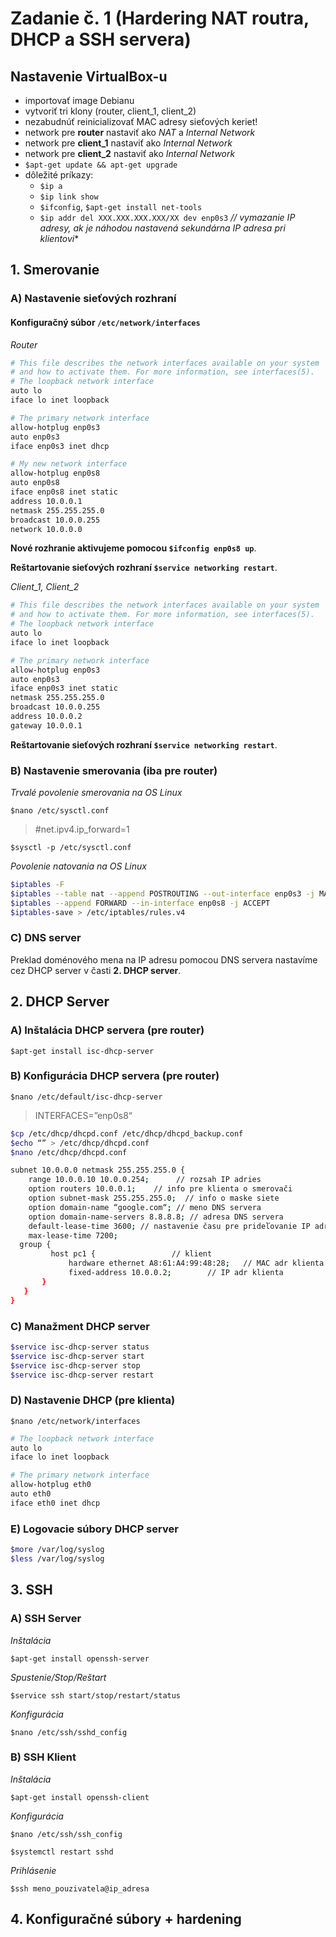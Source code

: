 # Zadanie č. 1 (Hardering NAT routra, DHCP a SSH servera)

## Nastavenie VirtualBox-u
-	importovať image Debianu
-	vytvoriť tri klony (router, client_1, client_2)
-	nezabudnúť reinicializovať MAC adresy sieťových keriet!
-	network pre **router** nastaviť ako *NAT* a *Internal Network*
-	network pre **client_1** nastaviť ako *Internal Network*
-	network pre **client_2** nastaviť ako *Internal Network*
- `$apt-get update && apt-get upgrade`
- dôležité príkazy:
  - `$ip a`
  - `$ip link show`
  - `$ifconfig`, `$apt-get install net-tools`
  - `$ip addr del XXX.XXX.XXX.XXX/XX dev enp0s3` *// vymazanie IP adresy, ak je náhodou nastavená sekundárna IP adresa pri klientovi**
  
## 1. Smerovanie

### A) Nastavenie sieťových rozhraní

#### Konfiguračný súbor `/etc/network/interfaces`

*Router*

```bash
# This file describes the network interfaces available on your system
# and how to activate them. For more information, see interfaces(5).
# The loopback network interface
auto lo
iface lo inet loopback

# The primary network interface
allow-hotplug enp0s3
auto enp0s3
iface enp0s3 inet dhcp

# My new network interface
allow-hotplug enp0s8
auto enp0s8
iface enp0s8 inet static
address 10.0.0.1
netmask 255.255.255.0
broadcast 10.0.0.255
network 10.0.0.0
```
**Nové rozhranie aktivujeme pomocou `$ifconfig enp0s8 up`**.

**Reštartovanie sieťových rozhraní `$service networking restart`**.

*Client_1, Client_2*

```bash
# This file describes the network interfaces available on your system
# and how to activate them. For more information, see interfaces(5).
# The loopback network interface
auto lo
iface lo inet loopback

# The primary network interface
allow-hotplug enp0s3
auto enp0s3
iface enp0s3 inet static
netmask 255.255.255.0
broadcast 10.0.0.255
address 10.0.0.2
gateway 10.0.0.1
```

**Reštartovanie sieťových rozhraní `$service networking restart`**.	

### B) Nastavenie smerovania (iba pre router)

*Trvalé povolenie smerovania na OS Linux*

`$nano /etc/sysctl.conf`
> #net.ipv4.ip_forward=1

`$sysctl -p /etc/sysctl.conf`

*Povolenie natovania na OS Linux*

```bash
$iptables -F
$iptables --table nat --append POSTROUTING --out-interface enp0s3 -j MASQUERADE
$iptables --append FORWARD --in-interface enp0s8 -j ACCEPT
$iptables-save > /etc/iptables/rules.v4 
```

### C) DNS server
Preklad doménového mena na IP adresu pomocou DNS servera nastavíme cez DHCP server v časti **2. DHCP server**.

## 2. DHCP Server

### A) Inštalácia DHCP servera (pre router)

`$apt-get install isc-dhcp-server`

### B) Konfigurácia DHCP servera (pre router)

`$nano /etc/default/isc-dhcp-server`
> INTERFACES=”enp0s8“

```bash
$cp /etc/dhcp/dhcpd.conf /etc/dhcp/dhcpd_backup.conf
$echo “” > /etc/dhcp/dhcpd.conf
$nano /etc/dhcp/dhcpd.conf
```

```bash
subnet 10.0.0.0 netmask 255.255.255.0 {
    range 10.0.0.10 10.0.0.254;      // rozsah IP adries
    option routers 10.0.0.1;   	// info pre klienta o smerovači
    option subnet-mask 255.255.255.0;  // info o maske siete
    option domain-name “google.com“; // meno DNS servera
    option domain-name-servers 8.8.8.8; // adresa DNS servera
    default-lease-time 3600; // nastavenie času pre prideľovanie IP adries
    max-lease-time 7200;
  group {
         host pc1 {					// klient
             hardware ethernet A8:61:A4:99:48:28;	// MAC adr klienta
             fixed-address 10.0.0.2;  		// IP adr klienta
       }
   }                                     
}
```

### C) Manažment DHCP server

```bash
$service isc-dhcp-server status
$service isc-dhcp-server start
$service isc-dhcp-server stop
$service isc-dhcp-server restart
```

### D) Nastavenie DHCP (pre klienta)

`$nano /etc/network/interfaces`

```bash
# The loopback network interface
auto lo
iface lo inet loopback

# The primary network interface
allow-hotplug eth0
auto eth0
iface eth0 inet dhcp
```

### E) Logovacie súbory DHCP server

```bash
$more /var/log/syslog
$less /var/log/syslog
```

## 3. SSH

### A) SSH Server

*Inštalácia*

`$apt-get install openssh-server`

*Spustenie/Stop/Reštart*

`$service ssh start/stop/restart/status`

*Konfigurácia*

`$nano /etc/ssh/sshd_config`

### B) SSH Klient

*Inštalácia*

`$apt-get install openssh-client`

*Konfigurácia*

`$nano /etc/ssh/ssh_config`

`$systemctl restart sshd`

*Prihlásenie*

`$ssh meno_pouzivatela@ip_adresa`

## 4. Konfiguračné súbory + hardening
  

